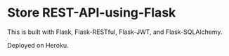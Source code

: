 # Store REST-API-using-Flask

This is built with Flask, Flask-RESTful, Flask-JWT, and Flask-SQLAlchemy.

Deployed on Heroku.